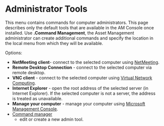 # Administrator Tools
 
This menu contains commands for computer administrators. This page describes only the default tools that are available in the AM Console once installed. Use **.Command Management**, the Asset Management administrator can create additional commands and specify the location in the local menu from which they will be available.
 
Options:

- **NetMeeting client**- connect to the selected computer using [NetMeeting](https://en.wikipedia.org/wiki/Microsoft_NetMeeting).
- **Remote Desktop Connection** - connect to the selected computer via remote desktop.
- **VNC client** - connect to the selected computer using [Virtual Network Computing](https://en.wikipedia.org/wiki/Virtual_Network_Computing).
- **Internet Explorer** - open the root address of the selected server (in Internet Explorer). If the selected computer is not a server, the address is treated as unavailable.
- **Manage your computer** - manage your computer using [Microsoft Management Console](http://windows.microsoft.com/en-us/windows-vista/what-is-the-microsoft-management-console-mmc).
- [Command manager](tools/lists/commands)
   - edit or create a new admin tool.
